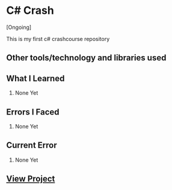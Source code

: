 # C# Crash

[Ongoing]

This is my first c# crashcourse repository

## Other tools/technology and libraries used

## What I Learned

  1. None Yet
  
## Errors  I Faced

  1. None Yet

## Current Error
  
  1. None Yet

## [View Project](https://www.yasirgaji.com)